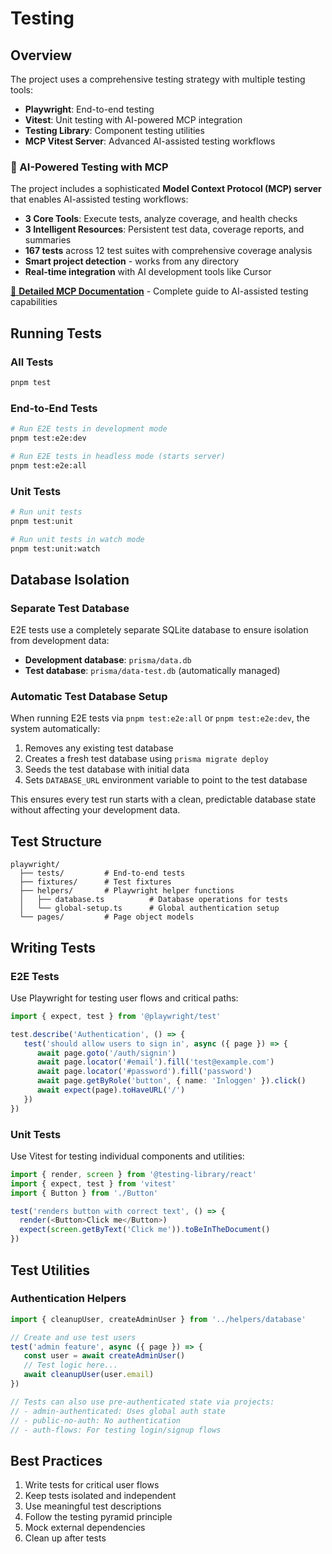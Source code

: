 # Testing

## Overview

The project uses a comprehensive testing strategy with multiple testing tools:

- **Playwright**: End-to-end testing
- **Vitest**: Unit testing with AI-powered MCP integration
- **Testing Library**: Component testing utilities
- **MCP Vitest Server**: Advanced AI-assisted testing workflows

### 🚀 AI-Powered Testing with MCP

The project includes a sophisticated **Model Context Protocol (MCP) server** that enables AI-assisted testing workflows:

- **3 Core Tools**: Execute tests, analyze coverage, and health checks
- **3 Intelligent Resources**: Persistent test data, coverage reports, and summaries
- **167 tests** across 12 test suites with comprehensive coverage analysis
- **Smart project detection** - works from any directory
- **Real-time integration** with AI development tools like Cursor

[📖 **Detailed MCP Documentation**](vitest_mcp.md) - Complete guide to AI-assisted testing capabilities

## Running Tests

### All Tests

```sh
pnpm test
```

### End-to-End Tests

```sh
# Run E2E tests in development mode
pnpm test:e2e:dev

# Run E2E tests in headless mode (starts server)
pnpm test:e2e:all
```

### Unit Tests

```sh
# Run unit tests
pnpm test:unit

# Run unit tests in watch mode
pnpm test:unit:watch
```

## Database Isolation

### Separate Test Database

E2E tests use a completely separate SQLite database to ensure isolation from development data:

- **Development database**: `prisma/data.db`
- **Test database**: `prisma/data-test.db` (automatically managed)

### Automatic Test Database Setup

When running E2E tests via `pnpm test:e2e:all` or `pnpm test:e2e:dev`, the system automatically:

1. Removes any existing test database
2. Creates a fresh test database using `prisma migrate deploy`
3. Seeds the test database with initial data
4. Sets `DATABASE_URL` environment variable to point to the test database

This ensures every test run starts with a clean, predictable database state without affecting your development data.

## Test Structure

```
playwright/
  ├── tests/         # End-to-end tests
  ├── fixtures/      # Test fixtures
  ├── helpers/       # Playwright helper functions
  │   ├── database.ts          # Database operations for tests
  │   └── global-setup.ts      # Global authentication setup
  └── pages/         # Page object models
```

## Writing Tests

### E2E Tests

Use Playwright for testing user flows and critical paths:

```ts
import { expect, test } from '@playwright/test'

test.describe('Authentication', () => {
   test('should allow users to sign in', async ({ page }) => {
      await page.goto('/auth/signin')
      await page.locator('#email').fill('test@example.com')
      await page.locator('#password').fill('password')
      await page.getByRole('button', { name: 'Inloggen' }).click()
      await expect(page).toHaveURL('/')
   })
})
```

### Unit Tests

Use Vitest for testing individual components and utilities:

```ts
import { render, screen } from '@testing-library/react'
import { expect, test } from 'vitest'
import { Button } from './Button'

test('renders button with correct text', () => {
  render(<Button>Click me</Button>)
  expect(screen.getByText('Click me')).toBeInTheDocument()
})
```

## Test Utilities

### Authentication Helpers

```ts
import { cleanupUser, createAdminUser } from '../helpers/database'

// Create and use test users
test('admin feature', async ({ page }) => {
   const user = await createAdminUser()
   // Test logic here...
   await cleanupUser(user.email)
})

// Tests can also use pre-authenticated state via projects:
// - admin-authenticated: Uses global auth state
// - public-no-auth: No authentication
// - auth-flows: For testing login/signup flows
```

## Best Practices

1. Write tests for critical user flows
2. Keep tests isolated and independent
3. Use meaningful test descriptions
4. Follow the testing pyramid principle
5. Mock external dependencies
6. Clean up after tests
